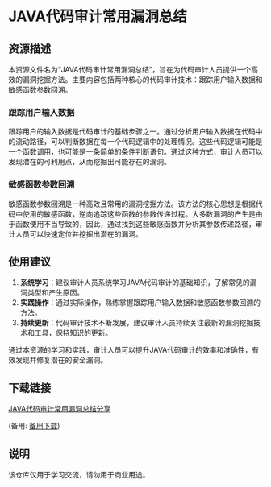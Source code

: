 # JAVA代码审计常用漏洞总结

## 资源描述

本资源文件名为“JAVA代码审计常用漏洞总结”，旨在为代码审计人员提供一个高效的漏洞挖掘方法。主要内容包括两种核心的代码审计技术：跟踪用户输入数据和敏感函数参数回溯。

### 跟踪用户输入数据

跟踪用户的输入数据是代码审计的基础步骤之一。通过分析用户输入数据在代码中的流动路径，可以判断数据在每一个代码逻辑中的处理情况。这些代码逻辑可能是一个函数调用，也可能是一条简单的条件判断语句。通过这种方式，审计人员可以发现潜在的可利用点，从而挖掘出可能存在的漏洞。

### 敏感函数参数回溯

敏感函数参数回溯是一种高效且常用的漏洞挖掘方法。该方法的核心思想是根据代码中使用的敏感函数，逆向追踪这些函数的参数传递过程。大多数漏洞的产生是由于函数使用不当导致的，因此，通过找到这些敏感函数并分析其参数传递路径，审计人员可以快速定位并挖掘出潜在的漏洞。

## 使用建议

1. **系统学习**：建议审计人员系统学习JAVA代码审计的基础知识，了解常见的漏洞类型和产生原因。
2. **实践操作**：通过实际操作，熟练掌握跟踪用户输入数据和敏感函数参数回溯的方法。
3. **持续更新**：代码审计技术不断发展，建议审计人员持续关注最新的漏洞挖掘技术和工具，保持知识的更新。

通过本资源的学习和实践，审计人员可以提升JAVA代码审计的效率和准确性，有效发现并修复潜在的安全漏洞。

## 下载链接
[JAVA代码审计常用漏洞总结分享](https://pan.quark.cn/s/39cf9fed835b) 

(备用: [备用下载](https://pan.baidu.com/s/1bN-U9g1RXUH7UTewe-S-Rg?pwd=1234))

## 说明

该仓库仅用于学习交流，请勿用于商业用途。
